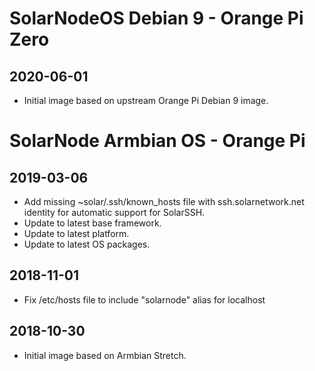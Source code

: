 # SolarNodeOS Debian 9 - Orange Pi Zero

## 2020-06-01

 * Initial image based on upstream Orange Pi Debian 9 image.


# SolarNode Armbian OS - Orange Pi

## 2019-03-06

 * Add missing ~solar/.ssh/known_hosts file with ssh.solarnetwork.net identity
   for automatic support for SolarSSH.
 * Update to latest base framework.
 * Update to latest platform.
 * Update to latest OS packages.

## 2018-11-01

 * Fix /etc/hosts file to include "solarnode" alias for localhost

## 2018-10-30

 * Initial image based on Armbian Stretch.

